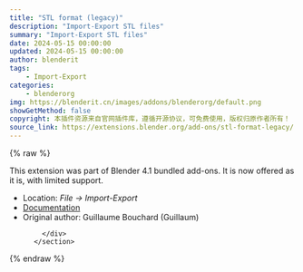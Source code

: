 ```yaml
---
title: "STL format (legacy)"
description: "Import-Export STL files"
summary: "Import-Export STL files"
date: 2024-05-15 00:00:00
updated: 2024-05-15 00:00:00
author: blenderit
tags: 
    - Import-Export
categories:
    - blenderorg
img: https://blenderit.cn/images/addons/blenderorg/default.png
showGetMethod: false
copyright: 本插件资源来自官网插件库，遵循开源协议，可免费使用，版权归原作者所有！
source_link: https://extensions.blender.org/add-ons/stl-format-legacy/
---
```


{% raw %}
<section id="about" class="mt-3">
            <div class="box style-rich-text">
              <p>This extension was part of Blender 4.1 bundled add-ons.
It is now offered as it is, with limited support.</p>
<ul>
<li>Location: <em>File → Import-Export</em></li>
<li><a rel="nofollow noopener noreferrer external" target="_blank" href="https://docs.blender.org/manual/en/4.1//addons/import_export/mesh_stl.html">Documentation</a></li>
<li>Original author: Guillaume Bouchard (Guillaum)</li>
</ul>

            </div>
          </section>
<div style="display: none">blenderorg</div>
{% endraw %}